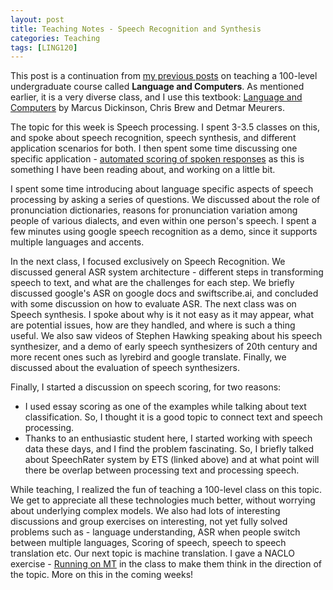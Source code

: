 ```yaml
---
layout: post
title: Teaching Notes - Speech Recognition and Synthesis
categories: Teaching
tags: [LING120]
---
```

This post is a continuation from [my previous posts](https://nishkalavallabhi.github.io/Tags/#ling120) on teaching a 100-level undergraduate course called **Language and Computers**. As mentioned earlier, it is a very diverse class, and I use this textbook: [Language and Computers](http://www.wiley.com/WileyCDA/WileyTitle/productCd-EHEP002779.html) by Marcus Dickinson, Chris Brew and Detmar Meurers.

The topic for this week is Speech processing. I spent 3-3.5 classes on this, and spoke about speech recognition, speech synthesis, and different application scenarios for both. I then spent some time discussing one specific application - [automated scoring of spoken responses](https://www.ets.org/research/topics/as_nlp/speech/) as this is something I have been reading about, and working on a little bit. 

I spent some time introducing about language specific aspects of speech processing by asking a series of questions. We discussed about the role of pronunciation dictionaries, reasons for pronunciation variation among people of various dialects, and even within one person's speech. I spent a few minutes using google speech recognition as a demo, since it supports multiple languages and accents. 

In the next class, I focused exclusively on Speech Recognition. We discussed general ASR system architecture - different steps in transforming speech to text, and what are the challenges for each step. We briefly discussed google's ASR on google docs and swiftscribe.ai, and concluded with some discussion on how to evaluate ASR. The next class was on Speech synthesis. I spoke about why is it not easy as it may appear, what are potential issues, how are they handled, and where is such a thing useful. We also saw videos of Stephen Hawking speaking about his speech synthesizer, and a demo of early speech synthesizers of 20th century and more recent ones such as lyrebird and google translate. Finally, we discussed about the evaluation of speech synthesizers. 

Finally, I started a discussion on speech scoring, for two reasons:
- I used essay scoring as one of the examples while talking about text classification. So, I thought it is a good topic to connect text and speech processing.
- Thanks to an enthusiastic student here, I started working with speech data these days, and I find the problem fascinating. 
So, I briefly talked about SpeechRater system by ETS (linked above) and at what point will there be overlap between processing text and processing speech.
 
While teaching, I realized the fun of teaching a 100-level class on this topic. We get to appreciate all these technologies much better, without worrying about underlying complex models. We also had lots of interesting discussions and group exercises on interesting, not yet fully solved problems such as - language understanding, ASR when people switch between multiple languages, Scoring of speech, speech to speech translation etc. Our next topic is machine translation. I gave a NACLO exercise - [Running on MT](http://nacloweb.org/resources/problems/2011/A.pdf) in the class to make them think in the direction of the topic. More on this in the coming weeks! 
